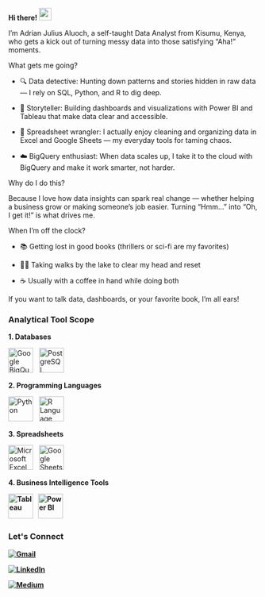 <b>Hi there! <img src="https://emojis.slackmojis.com/emojis/images/1536351075/4594/blob-wave.gif" width="25"/></b>

I’m Adrian Julius Aluoch, a self-taught Data Analyst from Kisumu, Kenya, who gets a kick out of turning messy data into those satisfying “Aha!” moments.

What gets me going?

  - 🔍 Data detective: Hunting down patterns and stories hidden in raw data — I rely on SQL, Python, and R to dig deep.
  
  - 🎨 Storyteller: Building dashboards and visualizations with Power BI and Tableau that make data clear and accessible.
  
  - 🧹 Spreadsheet wrangler: I actually enjoy cleaning and organizing data in Excel and Google Sheets — my everyday tools for taming chaos.
  
  - ☁️ BigQuery enthusiast: When data scales up, I take it to the cloud with BigQuery and make it work smarter, not harder.

Why do I do this?

Because I love how data insights can spark real change — whether helping a business grow or making someone’s job easier. Turning “Hmm...” into “Oh, I get it!” is what drives me.

When I’m off the clock?

  - 📚 Getting lost in good books (thrillers or sci-fi are my favorites)
  
  - 🚶‍♂️ Taking walks by the lake to clear my head and reset
  
  - ☕ Usually with a coffee in hand while doing both

If you want to talk data, dashboards, or your favorite book, I’m all ears!

<div align="left">
  
### <b>Analytical Tool Scope</b>

</div>

<b>1. Databases</b>

[<img src="https://www.vectorlogo.zone/logos/google_bigquery/google_bigquery-icon.svg" height="50" alt="Google BigQuery" />](https://cloud.google.com/bigquery)&nbsp;&nbsp;
[<img src="https://upload.wikimedia.org/wikipedia/commons/2/29/Postgresql_elephant.svg" height="50" width="50" alt="PostgreSQL" />](https://www.postgresql.org/)&nbsp;&nbsp;

<b>2. Programming Languages</b>

[<img src="https://upload.wikimedia.org/wikipedia/commons/thumb/c/c3/Python-logo-notext.svg/1200px-Python-logo-notext.svg.png" height="50" width="50" alt="Python" />](https://www.python.org/)&nbsp;&nbsp;
[<img src="https://download.logo.wine/logo/R_(programming_language)/R_(programming_language)-Logo.wine.png" height="50" alt="R Language" />](https://www.r-project.org/)&nbsp;&nbsp;

<b>3. Spreadsheets</b>

[<img src="https://upload.wikimedia.org/wikipedia/commons/3/34/Microsoft_Office_Excel_%282019–present%29.svg" height="50" alt="Microsoft Excel" />](https://www.microsoft.com/excel)&nbsp;&nbsp;
[<img src="https://google.oit.ncsu.edu/wp-content/uploads/sites/6/2021/01/Google_Sheets.max-2800x2800-1.png" height="50" alt="Google Sheets" />](https://www.google.com/sheets/about/)&nbsp;&nbsp;

<b>4. Business Intelligence Tools<b>

[<img src="https://img.icons8.com/color/512/tableau-software.png" height="50" width="50" alt="Tableau" />](https://www.tableau.com/)&nbsp;&nbsp;
[<img src="https://cdn.freelogovectors.net/wp-content/uploads/2023/11/power-bi-logo-freelogovectors.net_.png" height="50" alt="Power BI" />](https://powerbi.microsoft.com/)

<div align="left">
  
### <b>Let's Connect</b>

</div>

[<img alt="Gmail" src="https://img.shields.io/badge/Gmail-D14836?style=for-the-badge&logo=gmail&logoColor=white" />](mailto:adrianjuliusaluoch@gmail.com)

[<img alt="LinkedIn" src="https://img.shields.io/badge/LinkedIn-%230E76A8.svg?&style=for-the-badge&logo=LinkedIn&logoColor=white" />](https://www.linkedin.com/in/adrian-julius-aluoch-b43184333/)

[<img alt="Medium" src="https://img.shields.io/badge/Medium-%23000000.svg?&style=for-the-badge&logo=Medium&logoColor=white"/>](https://medium.com/@adrianjuliusaluoch)

